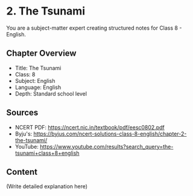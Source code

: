 # 2. The Tsunami

You are a subject-matter expert creating structured notes for Class 8 - English.

## Chapter Overview
- Title: The Tsunami
- Class: 8
- Subject: English
- Language: English
- Depth: Standard school level

## Sources
- NCERT PDF: https://ncert.nic.in/textbook/pdf/eesc0802.pdf
- Byju's: https://byjus.com/ncert-solutions-class-8-english/chapter-2-the-tsunami/
- YouTube: https://www.youtube.com/results?search_query=the-tsunami+class+8+english

## Content
(Write detailed explanation here)
